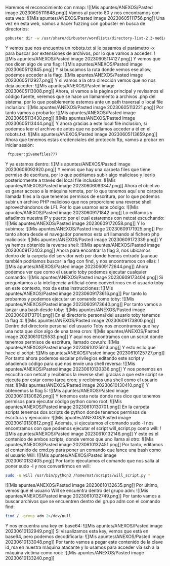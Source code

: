 Haremos el reconocimiento con nmap:
![[Mis apuntes/ANEXOS/Pasted image 20230605111648.png]]
Vamos al puerto 80 y nos encontramos con esta web:
![[Mis apuntes/ANEXOS/Pasted image 20230605111756.png]]
Una vez en esta web, vamos a hacer fuzzing con gobuster en busca de directorios:
```bash
gobuster dir -w /usr/share/dirbuster/wordlists/directory-list-2.3-medium.txt -u http://10.10.37.34/
```
Y vemos que nos encuentra un robots.txt si le pasamos el parámetro -x para buscar por extensiones de archivos, por lo que vamos a acceder:
![[Mis apuntes/ANEXOS/Pasted image 20230605114127.png]]
Y vemos que nos dicen algo de una flag:
![[Mis apuntes/ANEXOS/Pasted image 20230605112845.png]]
Y si buscamos la ruta donde vemos ese allow, podemos acceder a la flag:
![[Mis apuntes/ANEXOS/Pasted image 20230605112927.png]]
Y si vamos a la otra dirección vemos que no nos deja acceder:
![[Mis apuntes/ANEXOS/Pasted image 20230605113008.png]]
Ahora, si vamos a la página principal y revisamos el código fuente, veremos que se hace un llamamiento a archivos .php del sistema, por lo que posiblemente estemos ante un path traversal o local file inclusion:
![[Mis apuntes/ANEXOS/Pasted image 20230605113221.png]]
Por tanto vamos a probarlo:
![[Mis apuntes/ANEXOS/Pasted image 20230605113430.png]]
![[Mis apuntes/ANEXOS/Pasted image 20230605113444.png]]
Y ahora gracias a este local file inclusion, si podemos leer el archivo de antes que no podíamos acceder a él en el robots.txt:
![[Mis apuntes/ANEXOS/Pasted image 20230605113659.png]]
Ahora que tenemos estas credenciales del protocolo ftp, vamos a probar en iniciar sesión:
```bash
 ftpuser:givemefiles777
```
Y ya estamos dentro:
![[Mis apuntes/ANEXOS/Pasted image 20230606092920.png]]
Y vemos que hay una carpeta files que tiene permiso de escritura, por lo que podríamos subir algo malicioso y leerlo posteriormente a través del local file inclusion:
![[Mis apuntes/ANEXOS/Pasted image 20230606093347.png]]
Ahora el objetivo es ganar acceso a la máquina remota, por lo que tenemos aquí una carpeta llamada files a la que tenemos permisos de escritura, por lo que podemos subir un archivo PHP malicioso que nos proporcione una reverse shell aprovechándonos de LFI. Por lo que usamos este código:
![[Mis apuntes/ANEXOS/Pasted image 20230609171842.png]]
Lo editamos y añadimos nuestra IP y puerto por el cual estaremos con netcat escuchando:
![[Mis apuntes/ANEXOS/Pasted image 20230609172058.png]]
Y lo subimos:
![[Mis apuntes/ANEXOS/Pasted image 20230609171925.png]]
Por tanto ahora desde el navegador ponemos esta url llamando al fichero php malicioso:
![[Mis apuntes/ANEXOS/Pasted image 20230609172339.png]]
Y ya hemos obtenido la reverse shell:
![[Mis apuntes/ANEXOS/Pasted image 20230609172403.png]]
Ahora para encontrar la flag 3, nos ubicamos dentro de la carpeta del servidor web por donde hemos entrado (aunque también podríamos buscar la flag con find, y nos encontramos con ella):
![[Mis apuntes/ANEXOS/Pasted image 20230609172644.png]]
Ahora podemos ver que como el usuario toby podemos ejecutar cualquier comando:
![[Mis apuntes/ANEXOS/Pasted image 20230609173404.png]]
Si preguntamos a la inteligencia artificial cómo convertirnos en el usuario toby en este contexto, nos da estas instrucciones:
![[Mis apuntes/ANEXOS/Pasted image 20230609173616.png]]
Por tanto lo probamos y podemos ejecutar un comando como toby:
![[Mis apuntes/ANEXOS/Pasted image 20230609173640.png]]
Por tanto vamos a lanzar una bash desde toby:
![[Mis apuntes/ANEXOS/Pasted image 20230609173701.png]]
En el directorio personal del usuario toby tenemos la flag 4:
![[Mis apuntes/ANEXOS/Pasted image 20230609173800.png]]
Dentro del directorio personal del usuario Toby nos encontramos que hay una nota que dice algo de una tarea cron:
![[Mis apuntes/ANEXOS/Pasted image 20230610125533.png]]
Y aquí nos encontramos con un script donde tenemos permisos de escritura, llamado cow.sh:
![[Mis apuntes/ANEXOS/Pasted image 20230610125613.png]]
Y esto es lo que hace el script:
![[Mis apuntes/ANEXOS/Pasted image 20230610125727.png]]
Por tanto ahora podemos escalar privilegios editando este script y añadiendo código para que nos envíe una shell reversa:
![[Mis apuntes/ANEXOS/Pasted image 20230610130336.png]]
Y nos ponemos en escucha con netcat y recibimos la reverse shell gracias a que este script se ejecuta por estar como tarea cron; y recibimos una shell como el usuario mat:
![[Mis apuntes/ANEXOS/Pasted image 20230610130410.png]]
Y obtenemos la flag 5:
![[Mis apuntes/ANEXOS/Pasted image 20230610130626.png]]
Y tenemos esta nota donde nos dice que tenemos permisos para ejecutar código python como root:
![[Mis apuntes/ANEXOS/Pasted image 20230610130701.png]]
En la carpeta scripts tenemos dos scripts de python donde tenemos permisos de escritura y ejecución:
![[Mis apuntes/ANEXOS/Pasted image 20230610130812.png]]
Además, si ejecutamos el comando sudo -l nos encontramos con que podemos ejecutar el script will_script.py como will:
![[Mis apuntes/ANEXOS/Pasted image 20230610132146.png]]
Y este es el contenido de ambos scripts, donde vemos que uno llama al otro:
![[Mis apuntes/ANEXOS/Pasted image 20230610132451.png]]
Por tanto, editamos el contenido de cmd.py para poner un comando que lance una bash como el usuario Will:
![[Mis apuntes/ANEXOS/Pasted image 20230610132405.png]]
Por tanto ejecutamos el comando que nos salía al poner sudo -l y nos convertirmos en will:
```bash
sudo -u will /usr/bin/python3 /home/mat/scripts/will_script.py *
```
![[Mis apuntes/ANEXOS/Pasted image 20230610132635.png]]
Por último, vemos que el usuario Will se encuentra dentro del grupo adm:
![[Mis apuntes/ANEXOS/Pasted image 20230610132749.png]]
Por tanto vamos a buscar archivos que se encuentren dentro del grupo adm con el comando find:
```bash
find / -group adm 2>/dev/null
```
Y nos encuentra una key en base64:
![[Mis apuntes/ANEXOS/Pasted image 20230610132949.png]]
Si visualizamos esta key, vemos que está en base64, pero podemos decodificarla:
![[Mis apuntes/ANEXOS/Pasted image 20230610133048.png]]
Por tanto vamos a pegar este contenido de la clave id_rsa en nuestra máquina atacante y lo usamos para acceder vía ssh a la máquina víctima como root:
![[Mis apuntes/ANEXOS/Pasted image 20230610133240.png]]
